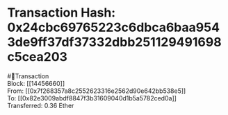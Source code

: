 
Transaction Hash: 0x24cbc69765223c6dbca6baa9543de9ff37df37332dbb251129491698c5cea203
====================================================================================
  
#💸Transaction  
Block: [[14456660]]  
From: [[0x7f268357a8c2552623316e2562d90e642bb538e5]]  
To: [[0x82e3009abdf8847f3b31609040d1b5a5782ced0a]]  
Transferred: 0.36 Ether